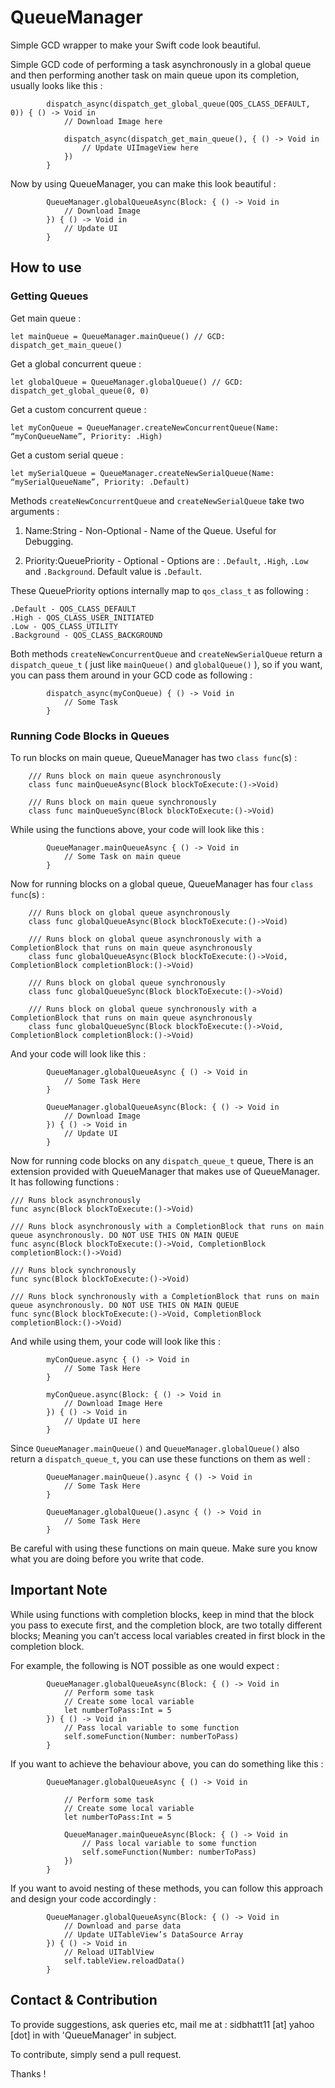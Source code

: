 # QueueManager
Simple GCD wrapper to make your Swift code look beautiful.

Simple GCD code of performing a task asynchronously in a global queue and then performing another task on main queue upon its completion, usually looks like this :  		
```
        dispatch_async(dispatch_get_global_queue(QOS_CLASS_DEFAULT, 0)) { () -> Void in
            // Download Image here
            
            dispatch_async(dispatch_get_main_queue(), { () -> Void in
                // Update UIImageView here
            })
        }  
```
  
Now by using QueueManager, you can make this look beautiful :  
```  
        QueueManager.globalQueueAsync(Block: { () -> Void in
            // Download Image
        }) { () -> Void in
            // Update UI
        }  
```

## How to use
### Getting Queues
Get main queue :  
```  
let mainQueue = QueueManager.mainQueue() // GCD: dispatch_get_main_queue()  
```
Get a global concurrent queue :  
```
let globalQueue = QueueManager.globalQueue() // GCD: dispatch_get_global_queue(0, 0)
```  
Get a custom concurrent queue :
```
let myConQueue = QueueManager.createNewConcurrentQueue(Name: “myConQueueName”, Priority: .High)
```
Get a custom serial queue :
```
let mySerialQueue = QueueManager.createNewSerialQueue(Name: “mySerialQueueName”, Priority: .Default)
```
Methods `createNewConcurrentQueue` and `createNewSerialQueue` take two arguments :  

1) Name:String - Non-Optional - Name of the Queue. Useful for Debugging.

2) Priority:QueuePriority - Optional - Options are : `.Default`, `.High`, `.Low` and `.Background`. Default value is `.Default`.

These QueuePriority options internally map to `qos_class_t` as following :
```
.Default - QOS_CLASS_DEFAULT
.High - QOS_CLASS_USER_INITIATED
.Low - QOS_CLASS_UTILITY
.Background - QOS_CLASS_BACKGROUND
```
Both methods `createNewConcurrentQueue` and `createNewSerialQueue` return a `dispatch_queue_t` ( just like `mainQueue()` and `globalQueue()` ), so if you want, you can pass them around in your GCD code as following : 
```
        dispatch_async(myConQueue) { () -> Void in
            // Some Task
        }
```
### Running Code Blocks in Queues
To run blocks on main queue, QueueManager has two `class func`(s) :
```
	/// Runs block on main queue asynchronously
    class func mainQueueAsync(Block blockToExecute:()->Void)
    
    /// Runs block on main queue synchronously
    class func mainQueueSync(Block blockToExecute:()->Void)
```
While using the functions above, your code will look like this :  
```
        QueueManager.mainQueueAsync { () -> Void in
            // Some Task on main queue
        }  
```
Now for running blocks on a global queue, QueueManager has four `class func`(s) :
```
	/// Runs block on global queue asynchronously
    class func globalQueueAsync(Block blockToExecute:()->Void)

    /// Runs block on global queue asynchronously with a CompletionBlock that runs on main queue asynchronously
    class func globalQueueAsync(Block blockToExecute:()->Void, CompletionBlock completionBlock:()->Void)
    
    /// Runs block on global queue synchronously
    class func globalQueueSync(Block blockToExecute:()->Void)
    
    /// Runs block on global queue synchronously with a CompletionBlock that runs on main queue asynchronously
    class func globalQueueSync(Block blockToExecute:()->Void, CompletionBlock completionBlock:()->Void)
```
And your code will look like this :  
```
        QueueManager.globalQueueAsync { () -> Void in
            // Some Task Here
        }

        QueueManager.globalQueueAsync(Block: { () -> Void in
            // Download Image
        }) { () -> Void in
            // Update UI
        }
```

Now for running code blocks on any `dispatch_queue_t` queue, There is an extension provided with QueueManager that makes use of QueueManager. It has following functions :
```
/// Runs block asynchronously
func async(Block blockToExecute:()->Void)

/// Runs block asynchronously with a CompletionBlock that runs on main queue asynchronously. DO NOT USE THIS ON MAIN QUEUE
func async(Block blockToExecute:()->Void, CompletionBlock completionBlock:()->Void)

/// Runs block synchronously
func sync(Block blockToExecute:()->Void)

/// Runs block synchronously with a CompletionBlock that runs on main queue asynchronously. DO NOT USE THIS ON MAIN QUEUE
func sync(Block blockToExecute:()->Void, CompletionBlock completionBlock:()->Void)
```
And while using them, your code will look like this :  
```
        myConQueue.async { () -> Void in
            // Some Task Here
        }

        myConQueue.async(Block: { () -> Void in
            // Download Image Here
        }) { () -> Void in
            // Update UI here
        }  
```
Since `QueueManager.mainQueue()` and `QueueManager.globalQueue()` also return a `dispatch_queue_t`, you can use these functions on them as well :  
```
        QueueManager.mainQueue().async { () -> Void in
            // Some Task Here
        }

        QueueManager.globalQueue().async { () -> Void in
            // Some Task Here
        }
```
Be careful with using these functions on main queue. Make sure you know what you are doing before you write that code.

## Important Note
While using functions with completion blocks, keep in mind that the block you pass to execute first, and the completion block, are two totally different blocks; Meaning you can’t access local variables created in first block in the completion block.

For example, the following is NOT possible as one would expect :
```
        QueueManager.globalQueueAsync(Block: { () -> Void in
            // Perform some task
            // Create some local variable
            let numberToPass:Int = 5
        }) { () -> Void in
            // Pass local variable to some function
            self.someFunction(Number: numberToPass)
        }
```
If you want to achieve the behaviour above, you can do something like this :  
```
        QueueManager.globalQueueAsync { () -> Void in
            
            // Perform some task
            // Create some local variable
            let numberToPass:Int = 5
            
            QueueManager.mainQueueAsync(Block: { () -> Void in
                // Pass local variable to some function
                self.someFunction(Number: numberToPass)
            })
        }
```
If you want to avoid nesting of these methods, you can follow this approach and design your code accordingly :  
```  
        QueueManager.globalQueueAsync(Block: { () -> Void in
            // Download and parse data
            // Update UITableView’s DataSource Array
        }) { () -> Void in
            // Reload UITablView
            self.tableView.reloadData()
        }
```
## Contact & Contribution
To provide suggestions, ask queries etc, mail me at : sidbhatt11 [at] yahoo [dot] in with 'QueueManager' in subject.

To contribute, simply send a pull request.

Thanks !